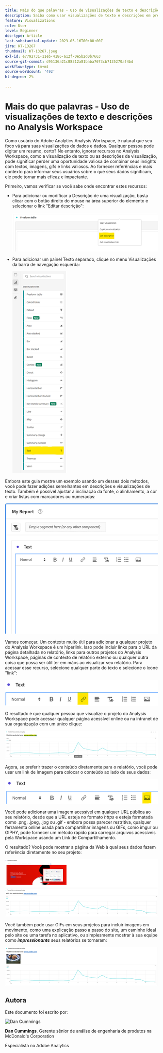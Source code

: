 ```yaml
---
title: Mais do que palavras - Uso de visualizações de texto e descrições no Analysis Workspace
description: Saiba como usar visualizações de texto e descrições em projetos para criar uma Analysis Workspace mais elegante para os usuários finais.
feature: Visualizations
role: User
level: Beginner
doc-type: Article
last-substantial-update: 2023-05-16T00:00:00Z
jira: KT-13267
thumbnail: KT-13267.jpeg
exl-id: e7792731-11eb-4186-a12f-0e5b2d0b7663
source-git-commit: d95136a21c08312a81baba7673cb7135270af4bd
workflow-type: tm+mt
source-wordcount: '492'
ht-degree: 2%

---
```


# Mais do que palavras - Uso de visualizações de texto e descrições no Analysis Workspace

Como usuário do Adobe Analytics Analysis Workspace, é natural que seu foco vá para suas visualizações de dados e dados. Qualquer pessoa pode digitar um resumo, certo? No entanto, ignorar recursos no Analysis Workspace, como a visualização de texto ou as descrições da visualização, pode significar perder uma oportunidade valiosa de combinar seus insights com textos, imagens, gifs e links valiosos. Ao fornecer referências e mais contexto para informar seus usuários sobre o que seus dados significam, ele pode tornar mais eficaz e impactante.

Primeiro, vamos verificar se você sabe onde encontrar estes recursos:

- Para adicionar ou modificar a Descrição de uma visualização, basta clicar com o botão direito do mouse na área superior do elemento e selecionar o link &quot;Editar descrição&quot;:

  ![texto 01](assets/t01.png)


- Para adicionar um painel Texto separado, clique no menu Visualizações da barra de navegação esquerda:

  ![texto 02](assets/t02.png)

Embora este guia mostre um exemplo usando um desses dois métodos, você pode fazer adições semelhantes em descrições e visualizações de texto. Também é possível ajustar a inclinação da fonte, o alinhamento, a cor e criar listas com marcadores ou numeradas:

![texto 03](assets/t03.png)

Vamos começar. Um contexto muito útil para adicionar a qualquer projeto do Analysis Workspace é um hiperlink. Isso pode incluir links para o URL da página detalhada no relatório, links para outros projetos do Analysis Workspace, páginas de contexto de relatório externo ou qualquer outra coisa que possa ser útil ter em mãos ao visualizar seu relatório. Para acessar esse recurso, selecione qualquer parte do texto e selecione o ícone &quot;link&quot;:

![texto 04](assets/t04.png)

O resultado é que qualquer pessoa que visualize o projeto do Analysis Workspace pode acessar qualquer página acessível online ou na intranet de sua organização com um único clique:

![texto 05](assets/t05.png)

Agora, se preferir trazer o conteúdo diretamente para o relatório, você pode usar um link de Imagem para colocar o conteúdo ao lado de seus dados:

![texto 06](assets/t06.png)

Você pode adicionar uma imagem acessível em qualquer URL pública ao seu relatório, desde que a URL esteja no formato *https* e esteja formatada como .png, .jpeg, .jpg ou .gif - embora possa parecer restritiva, qualquer ferramenta online usada para compartilhar imagens ou GIFs, como imgur ou GIPHY, pode fornecer um método rápido para carregar arquivos acessíveis pela Workspace usando um Link de Compartilhamento.

O resultado? Você pode mostrar a página da Web à qual seus dados fazem referência diretamente no seu projeto:

![texto 07](assets/t07.png)

Você também pode usar GIFs em seus projetos para incluir imagens em movimento, como uma explicação passo a passo do site, um caminho ideal pelo site ou uma tarefa no aplicativo, ou simplesmente mostrar à sua equipe como ***impressionante*** seus relatórios se tornaram:

![texto 08](assets/t08.png)

## Autora

Este documento foi escrito por:

![Dan Cummings](assets/text09.png)

**Dan Cummings**, Gerente sênior de análise de engenharia de produtos na McDonald&#39;s Corporation

Especialista no Adobe Analytics
